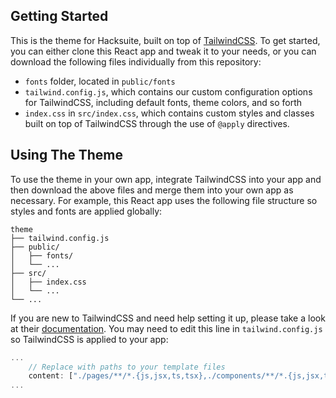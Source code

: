 ## Getting Started

This is the theme for Hacksuite, built on top of [TailwindCSS](https://tailwindcss.com/). To get started, you can either clone this React app and tweak it to your needs, or you can download the following files individually from this repository:

- `fonts` folder, located in `public/fonts`
- `tailwind.config.js`, which contains our custom configuration options for TailwindCSS, including default fonts, theme colors, and so forth
- `index.css` in `src/index.css`, which contains custom styles and classes built on top of TailwindCSS through the use of `@apply` directives.

## Using The Theme

To use the theme in your own app, integrate TailwindCSS into your app and then download the above files and merge them into your own app as necessary. For example, this React app uses the following file structure so styles and fonts are applied globally:

```
theme
├── tailwind.config.js
├── public/
│   ├── fonts/
│   └── ...
├── src/
│   ├── index.css
│   └── ...
└── ...
```

If you are new to TailwindCSS and need help setting it up, please take a look at their [documentation](https://tailwindcss.com/docs/installation). You may need to edit this line in `tailwind.config.js` so TailwindCSS is applied to your app:

```javascript
...
    // Replace with paths to your template files
    content: ["./pages/**/*.{js,jsx,ts,tsx},./components/**/*.{js,jsx,ts,tsx}"],
...
```
